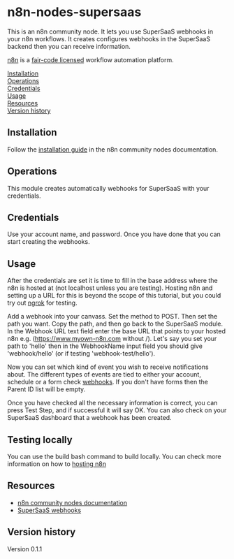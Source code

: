 # n8n-nodes-supersaas

This is an n8n community node. It lets you use SuperSaaS webhooks in your n8n workflows. It creates configures webhooks in the SuperSaaS backend then you can receive information.

[n8n](https://n8n.io/) is a [fair-code licensed](https://docs.n8n.io/reference/license/) workflow automation platform.

[Installation](#installation)  
[Operations](#operations)  
[Credentials](#credentials)  <!-- delete if no auth needed -->  
[Usage](#usage)  <!-- delete if not using this section -->  
[Resources](#resources)  
[Version history](#version-history)  <!-- delete if not using this section -->  

## Installation

Follow the [installation guide](https://docs.n8n.io/integrations/community-nodes/installation/) in the n8n community nodes documentation.

## Operations

This module creates automatically webhooks for SuperSaaS with your credentials.

## Credentials

Use your account name, and password. Once you have done that you can start creating the webhooks. 

## Usage

After the credentials are set it is time to fill in the base address where the n8n is hosted at (not localhost unless you are testing). Hosting n8n and setting up a URL for this is beyond the scope of this tutorial, but you could try out [ngrok](https://ngrok.com) for testing.

Add a webhook into your canvass. Set the method to POST. Then set the path you want. Copy the path, and then go back to the SuperSaaS module. In the Webhook URL text field enter the base URL that points to your hosted n8n e.g. (https://www.myown-n8n.com without /). Let's say you set your path to 'hello' then in the WebhookName input field you should give 'webhook/hello' (or if testing 'webhook-test/hello').

Now you can set which kind of event you wish to receive notifications about. The different types of events are tied to either your account, schedule or a form check [webhooks](https://www.supersaas.com/info/dev/webhooks). If you don't have forms then the Parent ID list will be empty.

Once you have checked all the necessary information is correct, you can press Test Step, and if successful it will say OK. You can also check on your SuperSaaS dashboard that a webhook has been created.

## Testing locally

You can use the build bash command to build locally. You can check more information on how to [hosting n8n](https://docs.n8n.io/hosting/)

## Resources

* [n8n community nodes documentation](https://docs.n8n.io/integrations/community-nodes/)
* [SuperSaaS webhooks](https://www.supersaas.com/info/doc/integration/webhooks)

## Version history

Version 0.1.1


